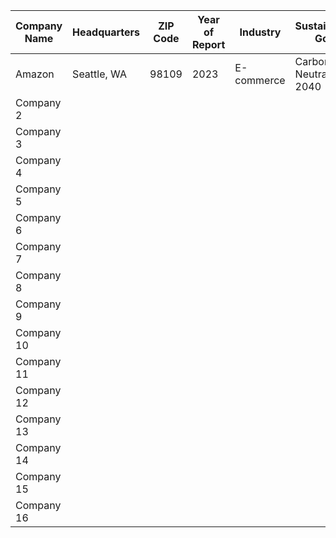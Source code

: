 | Company Name  | Headquarters      | ZIP Code | Year of Report | Industry       | Sustainability Goals     | Key Achievements         | Stakeholder Engagement     |
|---------------|-------------------|----------|----------------|----------------|--------------------------|---------------------------|---------------------------|
| Amazon        | Seattle, WA       | 98109    | 2023           | E-commerce      | Carbon Neutral by 2040   | Reduced emissions by 30%  | Annual stakeholder surveys |
| Company 2     |                   |          |                |                |                          |                           |                           |
| Company 3     |                   |          |                |                |                          |                           |                           |
| Company 4     |                   |          |                |                |                          |                           |                           |
| Company 5     |                   |          |                |                |                          |                           |                           |
| Company 6     |                   |          |                |                |                          |                           |                           |
| Company 7     |                   |          |                |                |                          |                           |                           |
| Company 8     |                   |          |                |                |                          |                           |                           |
| Company 9     |                   |          |                |                |                          |                           |                           |
| Company 10    |                   |          |                |                |                          |                           |                           |
| Company 11    |                   |          |                |                |                          |                           |                           |
| Company 12    |                   |          |                |                |                          |                           |                           |
| Company 13    |                   |          |                |                |                          |                           |                           |
| Company 14    |                   |          |                |                |                          |                           |                           |
| Company 15    |                   |          |                |                |                          |                           |                           |
| Company 16    |                   |          |                |                |                          |                           |                           |
